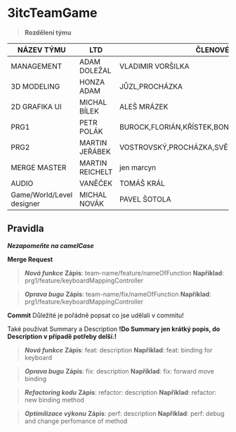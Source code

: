 # 3itcTeamGame

>**Rozdělení týmu**
>
|NÁZEV TÝMU|LTD|ČLENOVÉ|
|--|--|-|
|MANAGEMENT|ADAM DOLEŽAL|VLADIMIR VORŠILKA|
|3D MODELING|HONZA ADAM| JŮZL,PROCHÁZKA|
|2D GRAFIKA UI|MICHAL BÍLEK| ALEŠ MRÁZEK|
|PRG1|PETR POLÁK|BUROCK,FLORIÁN,KŘÍSTEK,BONDAR|
|PRG2|MARTIN JEŘÁBEK|VOSTROVSKÝ,PROCHÁZKA,SVĚTELSKÝ,MÁKA,POŠVIC|
|MERGE MASTER|MARTIN REICHELT|jen marcyn|
|AUDIO|VANĚČEK|TOMÁŠ KRÁL|
|Game/World/Level designer|MICHAL NOVÁK|PAVEL ŠOTOLA|

## Pravidla
***Nezapomeňte na camelCase***

**Merge Request**

>***Nová funkce***
> **Zápis**:  team-name/feature/nameOfFunction
> **Například**:  prg1/feature/keyboardMappingController


>***Oprava bugu***
> **Zápis**:  team-name/fix/nameOfFunction
> **Například**:  prg1/feature/keyboardMappingController


**Commit**
Důležité je pořádně popsat co jse udělali v commitu!

Také používat Summary a Description
**!Do Summary jen krátký popis, do Description v případě potřeby delší.!**

>***Nová funkce***
> **Zápis**:  feat: description
> **Například**:  feat: binding for keyboard


>***Oprava bugu***
> **Zápis**: fix: description
> **Například**:  fix:  forward move binding

>***Refactoring kodu***
> **Zápis**: refactor: description
> **Například**:  refactor: new binding method 

>***Optimilizace výkonu***
> **Zápis**: perf: description
> **Například**:  perf: debug and change perfomance of method

